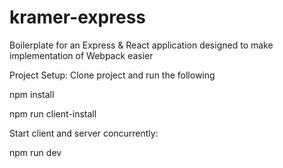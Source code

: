 # kramer-express
Boilerplate for an Express & React application designed to make implementation of Webpack easier

Project Setup:
Clone project and run the following 

npm install

npm run client-install

Start client and server concurrently:

npm run dev
